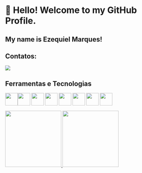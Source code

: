 # 👋 Hello! Welcome to my GitHub Profile.
## My name is Ezequiel Marques!

## Contatos:
<div>
<!--<a href = ""><img src="https://img.shields.io/badge/Gmail-D14836?style=for-the-badge&logo=gmail&logoColor=white" target="_blank"></a>-->
<a href="https://www.linkedin.com/in/ezequiel-marques-b6923026b" target="_blank"><img src="https://img.shields.io/badge/-LinkedIn-%230077B5?style=for-the-badge&logo=linkedin&logoColor=white" target="_blank"></a>   
</div>

## Ferramentas e Tecnologias
<img src="https://cdn.jsdelivr.net/gh/devicons/devicon/icons/csharp/csharp-original.svg" width="40" height="40"/><img src="https://cdn.jsdelivr.net/gh/devicons/devicon/icons/java/java-original.svg" width="40" height="40"/>
<img src="https://cdn.jsdelivr.net/gh/devicons/devicon/icons/react/react-original.svg" width="40" height="40"/>
<img src="https://cdn.jsdelivr.net/gh/devicons/devicon/icons/php/php-original.svg" width="40" height="40"/>
<img src="https://cdn.jsdelivr.net/gh/devicons/devicon/icons/laravel/laravel-plain.svg" width="40" height="40"/>
<img src="https://cdn.jsdelivr.net/gh/devicons/devicon/icons/python/python-original.svg" width="40" height="40"/>
<img src="https://cdn.jsdelivr.net/gh/devicons/devicon/icons/mysql/mysql-original-wordmark.svg" width="40" height="40"/>
<img src="https://cdn.jsdelivr.net/gh/devicons/devicon/icons/oracle/oracle-original.svg" width="40" height="40"/>         
          
<div>
<a href="https://github.com/Ezequiel-Marques">
<img height="180em" src="https://github-readme-stats.vercel.app/api/top-langs/?username=Ezequiel-Marques&layout=compact&langs_count=7&theme=dracula"/>
<img height="180em" src="https://github-readme-stats.vercel.app/api?username=Ezequiel-Marques&show_icons=true&theme=dracula&include_all_commits=true&count_private=true"/>
</div>
